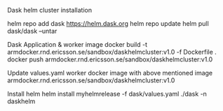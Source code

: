 
Dask helm cluster installation

helm repo add dask https://helm.dask.org 
helm repo update 
helm pull dask/dask –untar 

Dask Application & worker image
docker build -t armdocker.rnd.ericsson.se/sandbox/daskhelmcluster:v1.0 -f Dockerfile .
docker push armdocker.rnd.ericsson.se/sandbox/daskhelmcluster:v1.0


Update values.yaml worker docker image with above mentioned image armdocker.rnd.ericsson.se/sandbox/daskhelmcluster:v1.0 
 
Install helm 
helm install myhelmrelease -f dask/values.yaml ./dask -n daskhelm 